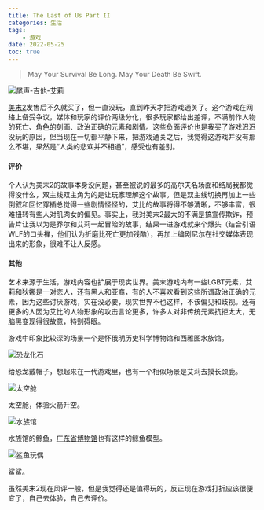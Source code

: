 ```yaml
---
title: The Last of Us Part II
categories: 生活
tags: 
    - 游戏
date: 2022-05-25
toc: true
---
```


> May Your Survival Be Long. May Your Death Be Swift.

![尾声-吉他-艾莉](../images/202205/The_Last_of_Us%E2%84%A2_Part_II_20220524130935.jpg)

[美末2](https://en.wikipedia.org/wiki/The_Last_of_Us_Part_II)发售后不久就买了，但一直没玩，直到昨天才把游戏通关了。这个游戏在网络上备受争议，媒体和玩家的评价两级分化，很多玩家都给出差评，不满前作人物的死亡、角色的刻画、政治正确的元素和剧情。这些负面评价也是我买了游戏迟迟没玩的原因，但当现在一切都平静下来，把游戏通关之后，我觉得这游戏并没有那么不堪，果然是“人类的悲欢并不相通”，感受也有差别。

#### 评价

个人认为美末2的故事本身没问题，甚至被说的最多的高尔夫名场面和结局我都觉得没什么，双主线双主角为的是让玩家理解这个故事。但是双主线切换再加上一些倒叙和回忆穿插总觉得一些剧情怪怪的，艾比的故事将得不够清晰，不够丰富，很难扭转有些人对肌肉女的偏见。事实上，我对美末2最大的不满是搞宣传欺诈，预告片让我以为是乔尔和艾莉一起冒险的故事，结果一进游戏就来个爆头（结合引语WLF的口头禅，他们认为折磨比死亡更加残酷），再加上编剧尼尔在社交媒体表现出来的形象，很难不让人反感。

#### 其他

艺术来源于生活，游戏内容也扩展于现实世界。美末游戏内有一些LGBT元素，艾莉和狄娜是一对恋人，还有黑人和亚裔，有的人不喜欢看到这些所谓政治正确的元素，因为这些讨厌游戏，实在没必要，现实世界不也这样，不该偏见和歧视。还有更多的人因为艾比的人物形象的攻击言论更多，许多人对非传统元素抗拒太大，无脑黑变现得很故意，特别碍眼。

游戏中印象比较深的场景一个是怀俄明历史科学博物馆和西雅图水族馆。

![恐龙化石](../images/202205/The_Last_of_Us%E2%84%A2_Part_II_20220421165555.jpg)

给恐龙戴帽子，想起来在一代游戏里，也有一个相似场景是艾莉去摸长颈鹿。

![太空舱](../images/202205/The_Last_of_Us%E2%84%A2_Part_II_20220421170832.jpg)

太空舱，体验火箭升空。

![水族馆](../images/202205/The_Last_of_Us%E2%84%A2_Part_II_20220511233632.jpg)

水族馆的鲸鱼，[广东省博物馆](https://zguishen.com/posts/b354297a.html)也有这样的鲸鱼模型。

![鲨鱼玩偶](../images/202205/The_Last_of_Us%E2%84%A2_Part_II_20220524003014.jpg)

鲨鲨。

虽然美末2现在风评一般，但是我觉得还是值得玩的，反正现在游戏打折应该很便宜了，自己去体验，自己去评价。
